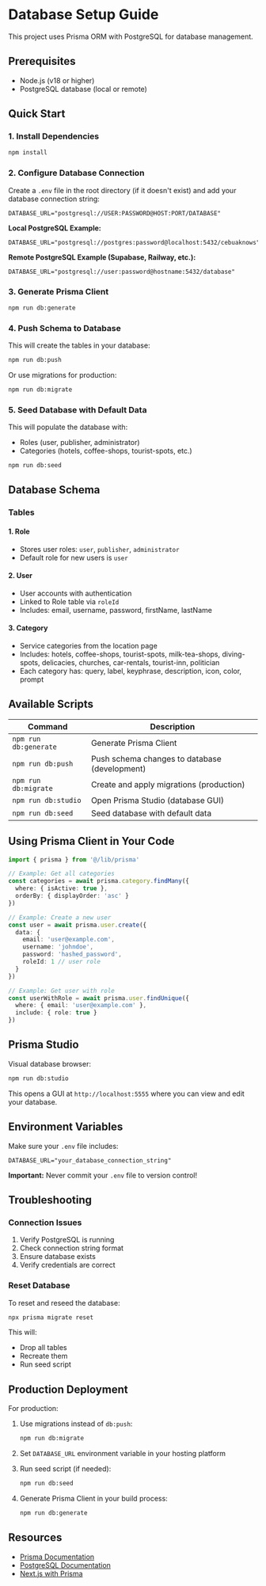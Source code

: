 # Database Setup Guide

This project uses Prisma ORM with PostgreSQL for database management.

## Prerequisites

- Node.js (v18 or higher)
- PostgreSQL database (local or remote)

## Quick Start

### 1. Install Dependencies

```bash
npm install
```

### 2. Configure Database Connection

Create a `.env` file in the root directory (if it doesn't exist) and add your database connection string:

```env
DATABASE_URL="postgresql://USER:PASSWORD@HOST:PORT/DATABASE"
```

**Local PostgreSQL Example:**
```env
DATABASE_URL="postgresql://postgres:password@localhost:5432/cebuaknows"
```

**Remote PostgreSQL Example (Supabase, Railway, etc.):**
```env
DATABASE_URL="postgresql://user:password@hostname:5432/database"
```

### 3. Generate Prisma Client

```bash
npm run db:generate
```

### 4. Push Schema to Database

This will create the tables in your database:

```bash
npm run db:push
```

Or use migrations for production:

```bash
npm run db:migrate
```

### 5. Seed Database with Default Data

This will populate the database with:
- Roles (user, publisher, administrator)
- Categories (hotels, coffee-shops, tourist-spots, etc.)

```bash
npm run db:seed
```

## Database Schema

### Tables

#### 1. **Role**
- Stores user roles: `user`, `publisher`, `administrator`
- Default role for new users is `user`

#### 2. **User**
- User accounts with authentication
- Linked to Role table via `roleId`
- Includes: email, username, password, firstName, lastName

#### 3. **Category**
- Service categories from the location page
- Includes: hotels, coffee-shops, tourist-spots, milk-tea-shops, diving-spots, delicacies, churches, car-rentals, tourist-inn, politician
- Each category has: query, label, keyphrase, description, icon, color, prompt

## Available Scripts

| Command | Description |
|---------|-------------|
| `npm run db:generate` | Generate Prisma Client |
| `npm run db:push` | Push schema changes to database (development) |
| `npm run db:migrate` | Create and apply migrations (production) |
| `npm run db:studio` | Open Prisma Studio (database GUI) |
| `npm run db:seed` | Seed database with default data |

## Using Prisma Client in Your Code

```typescript
import { prisma } from '@/lib/prisma'

// Example: Get all categories
const categories = await prisma.category.findMany({
  where: { isActive: true },
  orderBy: { displayOrder: 'asc' }
})

// Example: Create a new user
const user = await prisma.user.create({
  data: {
    email: 'user@example.com',
    username: 'johndoe',
    password: 'hashed_password',
    roleId: 1 // user role
  }
})

// Example: Get user with role
const userWithRole = await prisma.user.findUnique({
  where: { email: 'user@example.com' },
  include: { role: true }
})
```

## Prisma Studio

Visual database browser:

```bash
npm run db:studio
```

This opens a GUI at `http://localhost:5555` where you can view and edit your database.

## Environment Variables

Make sure your `.env` file includes:

```env
DATABASE_URL="your_database_connection_string"
```

**Important:** Never commit your `.env` file to version control!

## Troubleshooting

### Connection Issues

1. Verify PostgreSQL is running
2. Check connection string format
3. Ensure database exists
4. Verify credentials are correct

### Reset Database

To reset and reseed the database:

```bash
npx prisma migrate reset
```

This will:
- Drop all tables
- Recreate them
- Run seed script

## Production Deployment

For production:

1. Use migrations instead of `db:push`:
   ```bash
   npm run db:migrate
   ```

2. Set `DATABASE_URL` environment variable in your hosting platform

3. Run seed script (if needed):
   ```bash
   npm run db:seed
   ```

4. Generate Prisma Client in your build process:
   ```bash
   npm run db:generate
   ```

## Resources

- [Prisma Documentation](https://www.prisma.io/docs)
- [PostgreSQL Documentation](https://www.postgresql.org/docs/)
- [Next.js with Prisma](https://www.prisma.io/docs/guides/database/using-prisma-with-planetscale)

